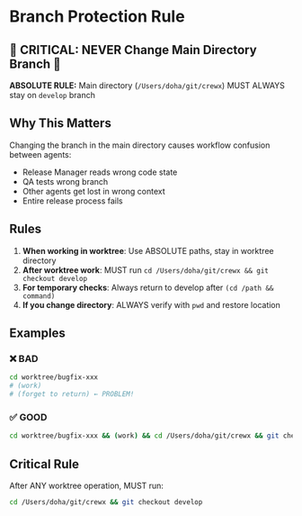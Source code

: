 # Branch Protection Rule

## 🚨 CRITICAL: NEVER Change Main Directory Branch 🚨

**ABSOLUTE RULE:** Main directory (`/Users/doha/git/crewx`) MUST ALWAYS stay on `develop` branch

## Why This Matters

Changing the branch in the main directory causes workflow confusion between agents:
- Release Manager reads wrong code state
- QA tests wrong branch
- Other agents get lost in wrong context
- Entire release process fails

## Rules

1. **When working in worktree**: Use ABSOLUTE paths, stay in worktree directory
2. **After worktree work**: MUST run `cd /Users/doha/git/crewx && git checkout develop`
3. **For temporary checks**: Always return to develop after `(cd /path && command)`
4. **If you change directory**: ALWAYS verify with `pwd` and restore location

## Examples

### ❌ BAD
```bash
cd worktree/bugfix-xxx
# (work)
# (forget to return) ← PROBLEM!
```

### ✅ GOOD
```bash
cd worktree/bugfix-xxx && (work) && cd /Users/doha/git/crewx && git checkout develop
```

## Critical Rule
After ANY worktree operation, MUST run:
```bash
cd /Users/doha/git/crewx && git checkout develop
```
